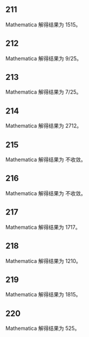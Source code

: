 ## 211

Mathematica 解得结果为 1515。

## 212

Mathematica 解得结果为 9/25。

## 213

Mathematica 解得结果为 7/25。

## 214

Mathematica 解得结果为 2712。

## 215

Mathematica 解得结果为 不收敛。

## 216

Mathematica 解得结果为 不收敛。

## 217

Mathematica 解得结果为 1717。

## 218

Mathematica 解得结果为 1210。

## 219

Mathematica 解得结果为 1815。

## 220

Mathematica 解得结果为 525。